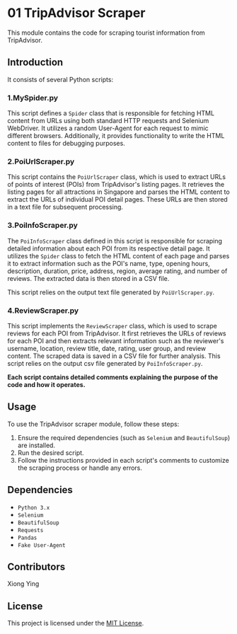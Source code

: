 
# 01 TripAdvisor Scraper
This module contains the code for scraping tourist information from TripAdvisor. 

## Introduction

It consists of several Python scripts:

### 1.MySpider.py

This script defines a `Spider` class that is responsible for fetching HTML content from URLs using both standard HTTP requests and Selenium WebDriver. It utilizes a random User-Agent for each request to mimic different browsers. Additionally, it provides functionality to write the HTML content to files for debugging purposes.

### 2.PoiUrlScraper.py

This script contains the `PoiUrlScraper` class, which is used to extract URLs of points of interest (POIs) from TripAdvisor's listing pages. It retrieves the listing pages for all attractions in Singapore and parses the HTML content to extract the URLs of individual POI detail pages. These URLs are then stored in a text file for subsequent processing.

### 3.PoiInfoScraper.py

The `PoiInfoScraper` class defined in this script is responsible for scraping detailed information about each POI from its respective detail page. It utilizes the `Spider` class to fetch the HTML content of each page and parses it to extract information such as the POI's name, type, opening hours, description, duration, price, address, region, average rating, and number of reviews. The extracted data is then stored in a CSV file.

This script relies on the output text file generated by `PoiUrlScraper.py`.

### 4.ReviewScraper.py

This script implements the `ReviewScraper` class, which is used to scrape reviews for each POI from TripAdvisor. It first retrieves the URLs of reviews for each POI and then extracts relevant information such as the reviewer's username, location, review title, date, rating, user group, and review content. The scraped data is saved in a CSV file for further analysis.
This script relies on the output csv file generated by `PoiInfoScraper.py`.

**Each script contains detailed comments explaining the purpose of the code and how it operates.**

## Usage

To use the TripAdvisor scraper module, follow these steps:

1. Ensure the required dependencies (such as `Selenium` and `BeautifulSoup`) are installed.
2. Run the desired script.
3. Follow the instructions provided in each script's comments to customize the scraping process or handle any errors.

## Dependencies

- `Python 3.x`
- `Selenium`
- `BeautifulSoup`
- `Requests`
- `Pandas`
- `Fake User-Agent`

## Contributors

Xiong Ying

## License

This project is licensed under the [MIT License](LICENSE).